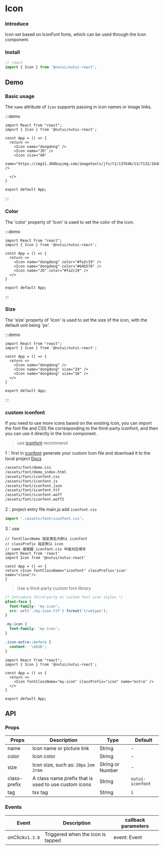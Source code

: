 # Icon

### Introduce

Icon set based on IconFont fonts, which can be used through the Icon component.

### Install

``` javascript
// react
import { Icon } from '@nutui/nutui-react';

```

## Demo

### Basic usage

The `name` attribute of `Icon` supports passing in icon names or image links.

:::demo
```tsx
import React from "react";
import { Icon } from '@nutui/nutui-react';

const App = () => {
  return <>
    <Icon name="dongdong" />
    <Icon name="JD" />
    <Icon size="40"
          name="https://img11.360buyimg.com/imagetools/jfs/t1/137646/13/7132/1648/5f4c748bE43da8ddd/a3f06d51dcae7b60.png" />

  </>
}

export default App;
```
:::

### Color

The 'color' property of 'Icon' is used to set the color of the icon.

:::demo
```tsx
import React from "react";
import { Icon } from '@nutui/nutui-react';

const App = () => {
  return <>
    <Icon name="dongdong" color="#fa2c19" />
    <Icon name="dongdong" color="#64b578" />
    <Icon name="JD" color="#fa2c19" />
  </>
}

export default App;
```
:::

### Size

The 'size' property of 'Icon' is used to set the size of the icon, with the
default unit being 'px'.

:::demo
```tsx
import React from "react";
import { Icon } from '@nutui/nutui-react';

const App = () => {
  return <>
    <Icon name="dongdong" />
    <Icon name="dongdong" size="24" />
    <Icon name="dongdong" size="16" />
  </>
}

export default App;
```
:::

### custom iconfont

If you need to use more icons based on the existing Icon, you can import the font file and CSS file corresponding to the third-party iconfont, and then you can use it directly in the Icon component.

> use [iconfont](https://www.iconfont.cn/)   recommend

1：first in [iconfont](https://www.iconfont.cn/) generate your custom Icon file and download it to the local project  [Docs](https://www.iconfont.cn/help/detail?spm=a313x.7781069.1998910419.d8d11a391&helptype=code)

``` bash
/assets/font/demo.css
/assets/font/demo_index.html
/assets/font/iconfont.css
/assets/font/iconfont.js
/assets/font/iconfont.json
/assets/font/iconfont.ttf
/assets/font/iconfont.woff
/assets/font/iconfont.woff2
```

2：project entry file main.js add `iconfont.css`


``` javascript
import './assets/font/iconfont.css';
```

3：use

```tsx
// fontClassName 指定类名为默认 iconfont
// classPrefix 指定默认 icon
// name 值根据 iconfont.css 中值对应填写
import React from 'react'
import Icon from '@nutui/nutui-react'

const App = () => {
return <Icon fontClassName="iconfont" classPrefix='icon' name="close"/>
}
```


> Use a third-party custom font library

```css
/* Introduce third-party or custom font icon styles */
@font-face {
  font-family: 'my-icon';
  src: url('./my-icon.ttf') format('truetype');
}

.my-icon {
  font-family: 'my-icon';
}

.icon-extra::before {
  content: '\e626';
}
```

```tsx
import React from "react";
import { Icon } from '@nutui/nutui-react';

const App = () => {
  return <>
    <Icon fontClassName="my-icon" classPrefix="icon" name="extra" />
  </>
}

export default App;
```

## API

### Props

| Props        | Description                                                  | Type             | Default          |
|--------------|-----------------------------------------------------|------------------|------------------|
| name         | Icon name or picture link                           | String           | -                |
| color        | Icon color                                          | String           | -                |
| size         | Icon size, such as:  `20px` `2em` `2rem`            | String or Number | -                |
| class-prefix | A class name prefix that is used to use custom icons | String           | `nutui-iconfont` |
| tag          | tsx tag                                             | String           | `i`              |

### Events

| Event | Description           | callback parameters |
|-------|----------------|---------------------|
| onClick`v1.3.8` | Triggered when the icon is tapped | event: Event        |
